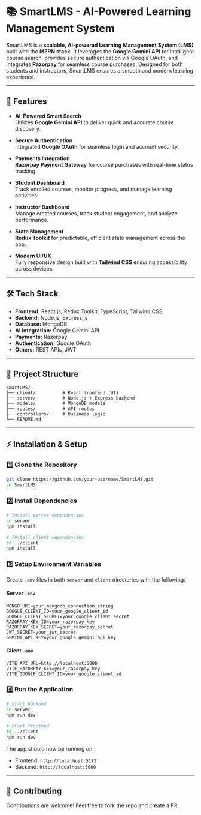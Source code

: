 # 📚 SmartLMS - AI-Powered Learning Management System

SmartLMS is a **scalable, AI-powered Learning Management System (LMS)** built with the **MERN stack**. It leverages the **Google Gemini API** for intelligent course search, provides secure authentication via Google OAuth, and integrates **Razorpay** for seamless course purchases. Designed for both students and instructors, SmartLMS ensures a smooth and modern learning experience.

---

## 🚀 Features

- **AI-Powered Smart Search**  
  Utilizes **Google Gemini API** to deliver quick and accurate course discovery.

- **Secure Authentication**  
  Integrated **Google OAuth** for seamless login and account security.

- **Payments Integration**  
  **Razorpay Payment Gateway** for course purchases with real-time status tracking.

- **Student Dashboard**  
  Track enrolled courses, monitor progress, and manage learning activities.

- **Instructor Dashboard**  
  Manage created courses, track student engagement, and analyze performance.

- **State Management**  
  **Redux Toolkit** for predictable, efficient state management across the app.

- **Modern UI/UX**  
  Fully responsive design built with **Tailwind CSS** ensuring accessibility across devices.

---

## 🛠️ Tech Stack

- **Frontend:** React.js, Redux Toolkit, TypeScript, Tailwind CSS
- **Backend:** Node.js, Express.js
- **Database:** MongoDB
- **AI Integration:** Google Gemini API
- **Payments:** Razorpay
- **Authentication:** Google OAuth
- **Others:** REST APIs, JWT
  

---

## 📂 Project Structure

```
SmartLMS/
├── client/          # React frontend (UI)
├── server/          # Node.js + Express backend
├── models/          # MongoDB models
├── routes/          # API routes
├── controllers/     # Business logic
└── README.md
```

---

## ⚡ Installation & Setup

### 1️⃣ Clone the Repository
```bash
git clone https://github.com/your-username/SmartLMS.git
cd SmartLMS
```

### 2️⃣ Install Dependencies
```bash
# Install server dependencies
cd server
npm install

# Install client dependencies
cd ../client
npm install
```

### 3️⃣ Setup Environment Variables
Create `.env` files in both `server` and `client` directories with the following:

#### Server `.env`
```env
MONGO_URI=your_mongodb_connection_string
GOOGLE_CLIENT_ID=your_google_client_id
GOOGLE_CLIENT_SECRET=your_google_client_secret
RAZORPAY_KEY_ID=your_razorpay_key
RAZORPAY_KEY_SECRET=your_razorpay_secret
JWT_SECRET=your_jwt_secret
GEMINI_API_KEY=your_google_gemini_api_key
```

#### Client `.env`
```env
VITE_API_URL=http://localhost:5000
VITE_RAZORPAY_KEY=your_razorpay_key
VITE_GOOGLE_CLIENT_ID=your_google_client_id
```

### 4️⃣ Run the Application
```bash
# Start backend
cd server
npm run dev

# Start frontend
cd ../client
npm run dev
```

The app should now be running on:
- Frontend: `http://localhost:5173`
- Backend: `http://localhost:5000`

---

## 🤝 Contributing

Contributions are welcome! Feel free to fork the repo and create a PR.

